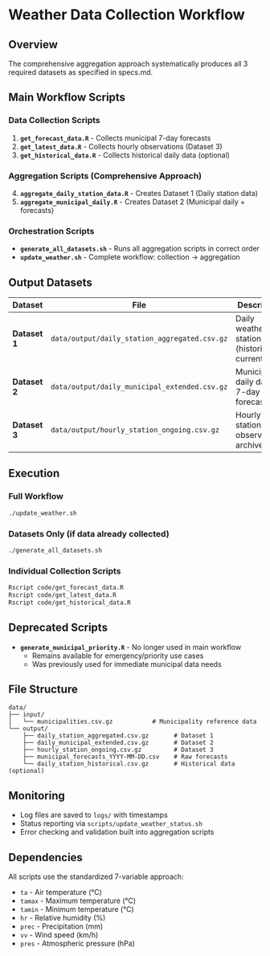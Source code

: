 # Weather Data Collection Workflow

## Overview
The comprehensive aggregation approach systematically produces all 3 required datasets as specified in specs.md.

## Main Workflow Scripts

### Data Collection Scripts
1. **`get_forecast_data.R`** - Collects municipal 7-day forecasts
2. **`get_latest_data.R`** - Collects hourly observations (Dataset 3)  
3. **`get_historical_data.R`** - Collects historical daily data (optional)

### Aggregation Scripts (Comprehensive Approach)
4. **`aggregate_daily_station_data.R`** - Creates Dataset 1 (Daily station data)
5. **`aggregate_municipal_daily.R`** - Creates Dataset 2 (Municipal daily + forecasts)

### Orchestration Scripts
- **`generate_all_datasets.sh`** - Runs all aggregation scripts in correct order
- **`update_weather.sh`** - Complete workflow: collection → aggregation

## Output Datasets

| Dataset | File | Description | Source |
|---------|------|-------------|--------|
| **Dataset 1** | `data/output/daily_station_aggregated.csv.gz` | Daily weather by station (historical + current) | Historical API + hourly aggregation |
| **Dataset 2** | `data/output/daily_municipal_extended.csv.gz` | Municipal daily data + 7-day forecasts | Station aggregation + municipal forecasts |
| **Dataset 3** | `data/output/hourly_station_ongoing.csv.gz` | Hourly station observations archive | Current observations API |

## Execution

### Full Workflow
```bash
./update_weather.sh
```

### Datasets Only (if data already collected)
```bash
./generate_all_datasets.sh
```

### Individual Collection Scripts
```bash
Rscript code/get_forecast_data.R
Rscript code/get_latest_data.R
Rscript code/get_historical_data.R
```

## Deprecated Scripts

- **`generate_municipal_priority.R`** - No longer used in main workflow
  - Remains available for emergency/priority use cases
  - Was previously used for immediate municipal data needs

## File Structure

```
data/
├── input/
│   └── municipalities.csv.gz           # Municipality reference data
└── output/
    ├── daily_station_aggregated.csv.gz       # Dataset 1
    ├── daily_municipal_extended.csv.gz       # Dataset 2  
    ├── hourly_station_ongoing.csv.gz         # Dataset 3
    ├── municipal_forecasts_YYYY-MM-DD.csv    # Raw forecasts
    └── daily_station_historical.csv.gz       # Historical data (optional)
```

## Monitoring

- Log files are saved to `logs/` with timestamps
- Status reporting via `scripts/update_weather_status.sh`
- Error checking and validation built into aggregation scripts

## Dependencies

All scripts use the standardized 7-variable approach:
- `ta` - Air temperature (°C)
- `tamax` - Maximum temperature (°C)  
- `tamin` - Minimum temperature (°C)
- `hr` - Relative humidity (%)
- `prec` - Precipitation (mm)
- `vv` - Wind speed (km/h)
- `pres` - Atmospheric pressure (hPa)
